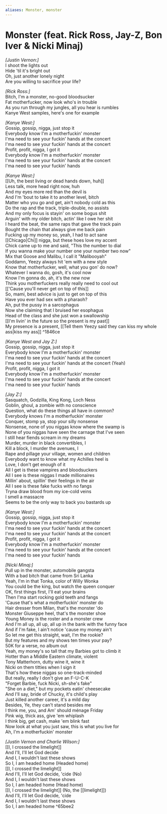 ```yaml
---
aliases: Monster, monster
---
```


# Monster (feat. Rick Ross, Jay-Z, Bon Iver & Nicki Minaj)

_[Justin Vernon:]_  
I shoot the lights out  
Hide 'til it's bright out  
Oh, just another lonely night  
Are you willing to sacrifice your life?  

_[Rick Ross:]_  
Bitch, I'm a monster, no-good bloodsucker  
Fat motherfucker, now look who's in trouble  
As you run through my jungles, all you hear is rumbles  
Kanye West samples, here's one for example  

_[Kanye West:]_  
Gossip, gossip, nigga, just stop it  
Everybody know I'm a motherfuckin' monster  
I'ma need to see your fuckin' hands at the concert  
I'ma need to see your fuckin' hands at the concert  
Profit, profit, nigga, I got it  
Everybody know I'm a motherfuckin' monster  
I'ma need to see your fuckin' hands at the concert  
I'ma need to see your fuckin' hands  

_[Kanye West:]_  
[[Uh, the best living or dead hands down, huh]]  
Less talk, more head right now, huh  
And my eyes more red than the devil is  
And I'm 'bout to take it to another level, bitch  
Matter who you go and get, ain't nobody cold as this  
Do the rap and the track, triple-double, no assists  
And my only focus is stayin' on some bogus shit  
Arguin' with my older bitch, actin' like I owe her shit  
I heard the beat, the same raps that gave the track pain  
Bought the chain that always give me back pain  
Fucking up my money so, yeah, I had to act sane  
[[Chicago|Chi]] nigga, but these hoes love my accent  
Chick came up to me and said, "This the number to dial  
If you wanna make your number one your number two now"  
Mix that Goose and Malibu, I call it "Malibooyah"  
Goddamn, Yeezy always hit 'em with a new style  
Know that motherfucker, well, what you gon' do now?  
Whatever I wanna do, gosh, it's cool now  
Know I'm gonna do, ah, it's the new now  
Think you motherfuckers really really need to cool out  
[['Cause you'll never get on top of this]]  
So, mami, best advice is just to get on top of this  
Have you ever had sex with a pharaoh?  
Ah, put the pussy in a sarcophagus  
Now she claiming that I bruised her esophagus  
Head of the class and she just won a swallowship  
[[I'm livin' in the future so the present is my past]]  
My presence is a present, [[Tell them Yeezy said they can kiss my whole ass|kiss my ass]]   ^1846ce

_[Kanye West and Jay Z:]_  
Gossip, gossip, nigga, just stop it  
Everybody know I'm a motherfuckin' monster  
I'ma need to see your fuckin' hands at the concert  
I'ma need to see your fuckin' hands at the concert (Yeah)  
Profit, profit, nigga, I got it  
Everybody know I'm a motherfuckin' monster  
I'ma need to see your fuckin' hands at the concert  
I'ma need to see your fuckin' hands  

_[Jay Z:]_  
Sasquatch, Godzilla, King Kong, Loch Ness  
Goblin, ghoul, a zombie with no conscience  
Question, what do these things all have in common?  
Everybody knows I'm a motherfuckin' monster  
Conquer, stomp ya, stop your silly nonsense  
Nonsense, none of you niggas know where the swamp is  
None of you niggas have seen the carnage that I've seen  
I still hear fiends scream in my dreams  
Murder, murder in black convertibles, I  
Kill a block, I murder the avenues, I  
Rape and pillage your village, women and children  
Everybody want to know what my Achilles heel is  
Love, I don't get enough of it  
All I get is these vampires and bloodsuckers  
All I see is these niggas I made millionaires  
Millin' about, spillin' their feelings in the air  
All I see is these fake fucks with no fangs  
Tryna draw blood from my ice-cold veins  
I smell a massacre  
Seems to be the only way to back you bastards up  

_[Kanye West:]_  
Gossip, gossip, nigga, just stop it  
Everybody know I'm a motherfuckin' monster  
I'ma need to see your fuckin' hands at the concert  
I'ma need to see your fuckin' hands at the concert  
Profit, profit, nigga, I got it  
Everybody know I'm a motherfuckin' monster  
I'ma need to see your fuckin' hands at the concert  
I'ma need to see your fuckin' hands  

_[Nicki Minaj:]_  
Pull up in the monster, automobile gangsta  
With a bad bitch that came from Sri Lanka  
Yeah, I'm in that Tonka, color of Willy Wonka  
You could be the king, but watch the queen conquer  
OK, first things first, I'll eat your brains  
Then I'ma start rocking gold teeth and fangs  
'Cause that's what a motherfuckin' monster do  
Hair dresser from Milan, that's the monster 'do  
Monster Giuseppe heel, that's the monster shoe  
Young Money is the roster and a monster crew  
And I'm all up, all up, all up in the bank with the funny face  
And if I'm fake, I ain't notice 'cause my money ain't  
So let me get this straight, wait, I'm the rookie?  
But my features and my shows ten times your pay?  
50K for a verse, no album out  
Yeah, my money's so tall that my Barbies got to climb it  
Hotter than a Middle Eastern climate, violent  
Tony Matterhorn, dutty wine it, wine it  
Nicki on them titties when I sign it  
That's how these niggas so one-track-minded  
But really, really I don't give an F-U-C-K  
"Forget Barbie, fuck Nicki, sh-she's fake"  
"She on a diet," but my pockets eatin' cheesecake  
And I'll say, bride of Chucky, it's child's play  
Just killed another career, it's a mild day  
Besides, Ye, they can't stand besides me  
I think me, you, and Am' should ménage Friday  
Pink wig, thick ass, give 'em whiplash  
I think big, get cash, make 'em blink fast  
Now look at what you just saw, this is what you live for  
Ah, I'm a motherfuckin' monster  

_[Justin Vernon and Charlie Wilson:]_  
[[I, I crossed the limelight]]  
And I'll, I'll let God decide  
And I, I wouldn't last these shows  
So I, I am headed home (Headed home)  
[[I, I crossed the limelight]]  
And I'll, I'll let God decide, 'cide (No)  
And I, I wouldn't last these shows  
So I, I am headed home (Head home)  
[[I, I crossed the limelight]] (No, the [[limelight]])  
And I'll, I'll let God decide, 'cide  
And I, I wouldn't last these shows  
So I, I am headed home ^65bee2
